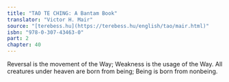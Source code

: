 ```yaml
---
title: "TAO TE CHING: A Bantam Book"
translator: "Victor H. Mair"
source: "[terebess.hu](https://terebess.hu/english/tao/mair.html)"
isbn: "978-0-307-43463-0"
part: 2
chapter: 40
---
```

Reversal is the movement of the Way;
Weakness is the usage of the Way.
All creatures under heaven are born from being;
Being is born from nonbeing.